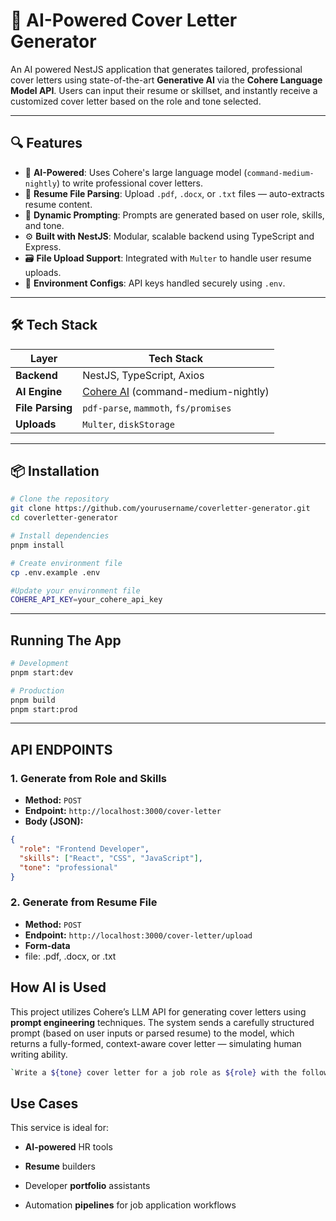 # 🤖 AI-Powered Cover Letter Generator

An AI powered NestJS application that generates tailored, professional cover letters using state-of-the-art **Generative AI** via the **Cohere Language Model API**. Users can input their resume or skillset, and instantly receive a customized cover letter based on the role and tone selected.

---

## 🔍 Features

- 🧠 **AI-Powered**: Uses Cohere's large language model (`command-medium-nightly`) to write professional cover letters.
- 📄 **Resume File Parsing**: Upload `.pdf`, `.docx`, or `.txt` files — auto-extracts resume content.
- 🧠 **Dynamic Prompting**: Prompts are generated based on user role, skills, and tone.
- ⚙️ **Built with NestJS**: Modular, scalable backend using TypeScript and Express.
- 🗃️ **File Upload Support**: Integrated with `Multer` to handle user resume uploads.
- 🔐 **Environment Configs**: API keys handled securely using `.env`.

---

## 🛠️ Tech Stack

| Layer            | Tech Stack                                               |
| ---------------- | -------------------------------------------------------- |
| **Backend**      | NestJS, TypeScript, Axios                                |
| **AI Engine**    | [Cohere AI](https://cohere.com) (command-medium-nightly) |
| **File Parsing** | `pdf-parse`, `mammoth`, `fs/promises`                    |
| **Uploads**      | `Multer`, `diskStorage`                                  |

---

## 📦 Installation

```bash
# Clone the repository
git clone https://github.com/yourusername/coverletter-generator.git
cd coverletter-generator

# Install dependencies
pnpm install

# Create environment file
cp .env.example .env

#Update your environment file
COHERE_API_KEY=your_cohere_api_key

```

---

## Running The App

```bash
# Development
pnpm start:dev

# Production
pnpm build
pnpm start:prod

```

---

## API ENDPOINTS

### 1. Generate from Role and Skills

- **Method:** `POST`
- **Endpoint:** `http://localhost:3000/cover-letter`
- **Body (JSON):**

```json
{
  "role": "Frontend Developer",
  "skills": ["React", "CSS", "JavaScript"],
  "tone": "professional"
}
```

### 2. Generate from Resume File

- **Method:** `POST`
- **Endpoint:** `http://localhost:3000/cover-letter/upload`
- **Form-data**
- file: .pdf, .docx, or .txt

## How AI is Used

This project utilizes Cohere’s LLM API for generating cover letters using **prompt engineering** techniques. The system sends a carefully structured prompt (based on user inputs or parsed resume) to the model, which returns a fully-formed, context-aware cover letter — simulating human writing ability.

```bash
`Write a ${tone} cover letter for a job role as ${role} with the following skills: ${skills.join('')}. Make it concise and professional`;

```

## Use Cases

This service is ideal for:

- **AI-powered** HR tools

- **Resume** builders

- Developer **portfolio** assistants

- Automation **pipelines** for job application workflows
